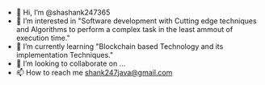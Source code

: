- 👋 Hi, I’m @shashank247365
- 👀 I’m interested in "Software development with Cutting edge techniques and Algorithms to perform a complex task in the least ammout of execution time."
- 🌱 I’m currently learning "Blockchain based Technology and its implementation Techniques."
- 💞️ I’m looking to collaborate on ...
- 📫 How to reach me shank247java@gmail.com

<!---
shashank247365/shashank247365 is a ✨ special ✨ repository because its `README.md` (this file) appears on your GitHub profile.
You can click the Preview link to take a look at your changes.
--->
